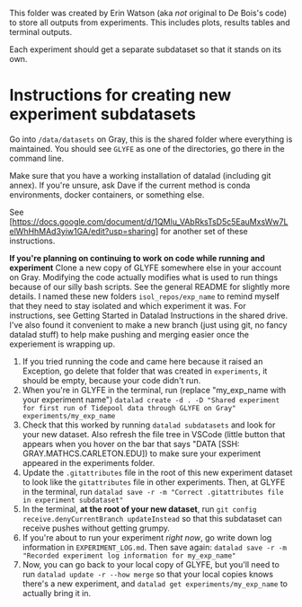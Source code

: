 This folder was created by Erin Watson
(aka _not_ original to De Bois's code) 
to store all outputs from experiments.
This includes plots, results tables and 
terminal outputs.

Each experiment should get a separate subdataset 
so that it stands on its own. 

# Instructions for creating new experiment subdatasets

Go into `/data/datasets` on Gray, this is the shared 
folder where everything is maintained. You should see `GLYFE`
as one of the directories, go there in the command line. 

Make sure that you have a working installation of datalad 
(including git annex). If you're unsure, ask Dave if the 
current method is conda environments, docker containers,
or something else.

See [https://docs.google.com/document/d/1QMlu_VAbRksTsD5c5EauMxsWw7LelWhHhMAd3yiw1GA/edit?usp=sharing]
for another set of these instructions.

**If you're planning on continuing to work on code while running and experiment**
Clone a new copy of GLYFE somewhere else in your account on Gray. Modifying the code 
actually modifies what is used to run things because of our silly bash scripts. 
See the general README for slightly more details. I named these new folders 
`isol_repos/exp_name` to remind myself that they need to stay isolated and which experiment 
it was. For instructions, see Getting Started in Datalad Instructions in the shared drive. 
I've also found it convenient to make a new branch (just using git, no fancy datalad stuff) 
to help make pushing and merging easier once the experiement is wrapping up. 

1. If you tried running the code and came here because it raised an Exception, go delete that folder that was created in `experiments`, it should be empty, because your code didn't run.
2. When you're in GLYFE in the terminal, run (replace "my_exp_name with your experiment name") `datalad create -d . -D "Shared experiment for first run of Tidepool data through GLYFE on Gray" experiments/my_exp_name`
3. Check that this worked by running `datalad subdatasets` and look for your new dataset. Also refresh the file tree in VSCode (little button that appears when you hover on the bar that says "DATA [SSH: GRAY.MATHCS.CARLETON.EDU]) to make sure your experiment appeared in the experiments folder.
4. Update the `.gitattributes` file in the root of this new experiment dataset to look like the `gitattributes` file in other experiments. Then, at GLYFE in the terminal, run `datalad save -r -m "Correct .gitattributes file in experiment subdataset"` 
5. In the terminal, **at the root of your new dataset**, run `git config receive.denyCurrentBranch updateInstead` so that this subdataset can receive pushes without getting grumpy.
6. If you're about to run your experiment _right now_, go write down log information in `EXPERIMENT_LOG.md`. Then save again: `datalad save -r -m "Recorded experiment log information for my_exp_name"`
7. Now, you can go back to your local copy of GLYFE, but you'll need to run `datalad update -r --how merge` so that your local copies knows there's a new experiment, and `datalad get experiments/my_exp_name` to actually bring it in.